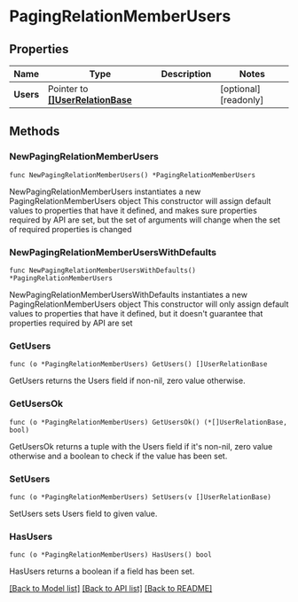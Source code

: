 # PagingRelationMemberUsers

## Properties

Name | Type | Description | Notes
------------ | ------------- | ------------- | -------------
**Users** | Pointer to [**[]UserRelationBase**](UserRelationBase.md) |  | [optional] [readonly]

## Methods

### NewPagingRelationMemberUsers

`func NewPagingRelationMemberUsers() *PagingRelationMemberUsers`

NewPagingRelationMemberUsers instantiates a new PagingRelationMemberUsers object
This constructor will assign default values to properties that have it defined,
and makes sure properties required by API are set, but the set of arguments
will change when the set of required properties is changed

### NewPagingRelationMemberUsersWithDefaults

`func NewPagingRelationMemberUsersWithDefaults() *PagingRelationMemberUsers`

NewPagingRelationMemberUsersWithDefaults instantiates a new PagingRelationMemberUsers object
This constructor will only assign default values to properties that have it defined,
but it doesn't guarantee that properties required by API are set

### GetUsers

`func (o *PagingRelationMemberUsers) GetUsers() []UserRelationBase`

GetUsers returns the Users field if non-nil, zero value otherwise.

### GetUsersOk

`func (o *PagingRelationMemberUsers) GetUsersOk() (*[]UserRelationBase, bool)`

GetUsersOk returns a tuple with the Users field if it's non-nil, zero value otherwise
and a boolean to check if the value has been set.

### SetUsers

`func (o *PagingRelationMemberUsers) SetUsers(v []UserRelationBase)`

SetUsers sets Users field to given value.

### HasUsers

`func (o *PagingRelationMemberUsers) HasUsers() bool`

HasUsers returns a boolean if a field has been set.

[[Back to Model list]](../README.md#documentation-for-models) [[Back to API list]](../README.md#documentation-for-api-endpoints) [[Back to README]](../README.md)
